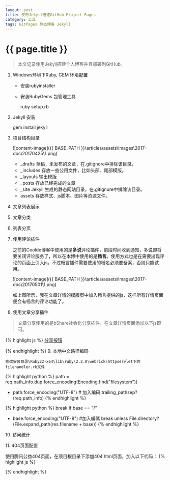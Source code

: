 ```yaml
---
layout: post
title: 使用Jekyll搭建GitHub Project Pages
category: 工具
tags: GitPages 静态博客 Jekyll
---
```

{{ page.title }}
===
> 本文记录使用Jekyll搭建个人博客并且部署到GitHub。

1. Windows环境下Ruby, GEM 环境配置
    * 安装rubyinstaller
    * 安装RubyGems 包管理工具

        ruby setup.rb
2. Jekyll 安装

    gem install jekyll
3. 项目结构目录

    ![content-image]({{ BASE_PATH }}\articles\assets\images\2017-doc\20170425\1.png)
    * _drafts 草稿，未发布的文章，在.gitignore中排除该目录。
    * _includes 存放一些公用文件，比如头部、尾部模版。
    * _layouts 输出模版
    * _posts 存放已经完成的文章
    * _site Jekyll 生成的静态网站目录，在.gitignore中排除该目录。
    * assets 存放样式、js脚本、图片等资源文件。
4. 文章列表展示
5. 文章分类
6. 列表分页
7. 使用评论插件

    之前的Coolde博客中使用的是<strong>多说</strong>评论插件，前段时间收到通知，多说即将要关闭评论服务了，所以在本博中使用的是<strong>畅言</strong>。使用方式也是在需要出现评论的页面上引入js。不过畅言插件需要使用的域名必须要备案，否则只能试用。

    ![content-image]({{ BASE_PATH }}\articles\assets\images\2017-doc\20170501\1.png)

    如上图所示，我在文章详情的模版页中加入畅言提供的js，这样所有详情页面便会有畅言的评论功能了。
8. 使用文章分享插件
>  文章分享使用的是bShare社会化分享插件，在文章详情页面添加以下js即可。

{% highlight js %}
<a class="bshareDiv" href="http://www.bshare.cn/share">分享按钮</a>
<script type="text/javascript" charset="utf-8" 
        src="http://static.bshare.cn/b/buttonLite.js#uuid=&amp;style=3&amp;fs=4&amp;textcolor=#000&amp;bgcolor=#DDD&amp;text=分享到">
</script>
{% endhighlight %}
9. 本地中文路径编码
>
    修改安装目录\Ruby22-x64\lib\ruby\2.2.0\webrick\httpservlet下的filehandler.rb文件

{% highlight python %}
path = req.path_info.dup.force_encoding(Encoding.find("filesystem"))
+ path.force_encoding("UTF-8") # 加入编码
trailing_pathsep?(req.path_info)
{% endhighlight %}

{% highlight python %}
break if base == "/"
+ base.force_encoding("UTF-8") #加入編碼
break unless File.directory?(File.expand_path(res.filename + base))
{% endhighlight %}

 10\. 访问统计

 11\. 404页面配置

使用腾讯公益404页面，在项目根目录下添加404.html页面，加入以下代码：
{% highlight js %}
<script type="text/javascript" 
        src="//qzonestyle.gtimg.cn/qzone/hybrid/app/404/search_children.js" 
        charset="utf-8" 
        homePageUrl="/" 
        homePageName="返回继续">
</script>
{% endhighlight %}
